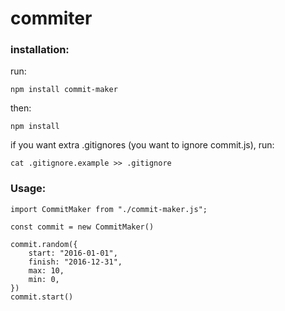 # commiter

### installation:
run:
```
npm install commit-maker
```
then:
```
npm install
```
if you want extra .gitignores (you want to ignore commit.js), run:
```
cat .gitignore.example >> .gitignore
```


### Usage:
```
import CommitMaker from "./commit-maker.js";

const commit = new CommitMaker()

commit.random({
    start: "2016-01-01",
    finish: "2016-12-31",
    max: 10,
    min: 0,
})
commit.start()
```
